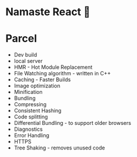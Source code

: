 # Namaste React 🚀


# Parcel
- Dev build
- local server
- HMR - Hot Module Replacement
- File Watching algorithm - written in C++ 
- Caching - Faster Builds
- Image optimization
- Minification
- Bundling
- Compressing
- Consistent Hashing
- Code splitting
- Differential Bundling - to support older browsers
- Diagnostics
- Error Handling
- HTTPS
- Tree Shaking - removes unused code